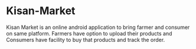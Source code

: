 # Kisan-Market
Kisan Market is an online android application to bring farmer and consumer on same platform. 
Farmers have option to upload their products and Consumers have facility to buy that products and track the order.

